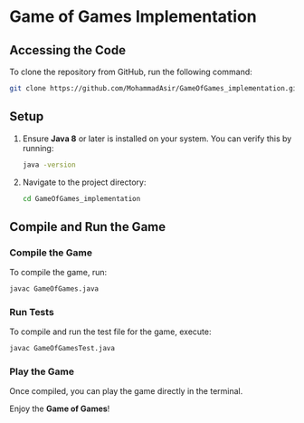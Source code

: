 # Game of Games Implementation

## Accessing the Code

To clone the repository from GitHub, run the following command:

```bash
git clone https://github.com/MohammadAsir/GameOfGames_implementation.git
```

## Setup

1. Ensure **Java 8** or later is installed on your system. You can verify this by running:
   ```bash
   java -version
   ```

2. Navigate to the project directory:
   ```bash
   cd GameOfGames_implementation
   ```

## Compile and Run the Game

### Compile the Game
To compile the game, run:
```bash
javac GameOfGames.java
```

### Run Tests
To compile and run the test file for the game, execute:
```bash
javac GameOfGamesTest.java
```

### Play the Game
Once compiled, you can play the game directly in the terminal.

Enjoy the **Game of Games**!
